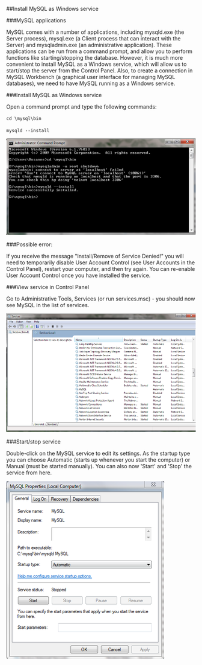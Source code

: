 ##Install MySQL as Windows service

###MySQL applications

MySQL comes with a number of applications, including mysqld.exe (the Server process), mysql.exe (a Client process that can interact with the Server) and mysqladmin.exe (an administrative application).  These applications can be run from a command prompt, and allow you to perform functions like starting/stopping the database.  However, it is much more convenient to install MySQL as a Windows service, which will allow us to start/stop the server from the Control Panel.  Also, to create a connection in MySQL Workbench (a graphical user interface for managing MySQL databases), we need to have MySQL running as a Windows service.

###Install MySQL as Windows service

Open a command prompt and type the following commands:


~~~
cd \mysql\bin

mysqld --install
~~~


![](../img/service1.png)


###Possible error:

If you receive the message "Install/Remove of Service Denied!" you will need to temporarily disable User Account Control (see User Accounts in the Control Panel), restart your computer, and then try again.  You can re-enable User Account Control once you have installed the service.
  
  

###View service in Control Panel

Go to Administrative Tools, Services (or run services.msc) - you should now see MySQL in the list of services.

![](../img/service2.png)  


###Start/stop service
  
Double-click on the MySQL service to edit its settings.  As the startup type you can choose Automatic (starts up whenever you start the computer) or Manual (must be started manually).  You can also now 'Start' and 'Stop' the service from here.

![](../img/service3.png)

